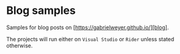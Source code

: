 # Blog samples

Samples for blog posts on [https://gabrielweyer.github.io/][blog].

The projects will run either on `Visual Studio` or `Rider` unless stated otherwise.

[blog]: https://gabrielweyer.github.io/
